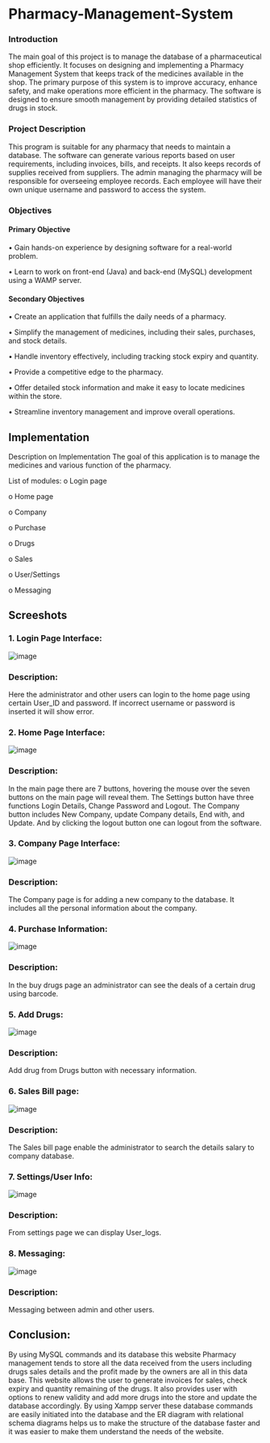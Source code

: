 
# Pharmacy-Management-System
### Introduction
The main goal of this project is to manage the database of a pharmaceutical shop efficiently. It focuses on designing and implementing a Pharmacy Management System that keeps track of the medicines available in the shop. The primary purpose of this system is to improve accuracy, enhance safety, and make operations more efficient in the pharmacy. The software is designed to ensure smooth management by providing detailed statistics of drugs in stock.

### Project Description
This program is suitable for any pharmacy that needs to maintain a database. The software can generate various reports based on user requirements, including invoices, bills, and receipts. It also keeps records of supplies received from suppliers. The admin managing the pharmacy will be responsible for overseeing employee records. Each employee will have their own unique username and password to access the system.

### Objectives
#### Primary Objective

•	Gain hands-on experience by designing software for a real-world problem.

•	Learn to work on front-end (Java) and back-end (MySQL) development using a WAMP server.

#### Secondary Objectives
•	Create an application that fulfills the daily needs of a pharmacy.

•	Simplify the management of medicines, including their sales, purchases, and stock details.

•	Handle inventory effectively, including tracking stock expiry and quantity.

•	Provide a competitive edge to the pharmacy.

•	Offer detailed stock information and make it easy to locate medicines within the store.

•	Streamline inventory management and improve overall operations.



## Implementation

Description on Implementation
The goal of this application is to manage the medicines and various function of the pharmacy.

List of modules:
o Login page

o Home page

o Company

o Purchase

o Drugs

o Sales

o User/Settings

o Messaging
## Screeshots
### 1. Login Page Interface: 
![image](https://github.com/user-attachments/assets/8001feb5-0b5a-4e7b-bfee-f5852f1da84f)

### Description: 
Here the administrator and other users can login to the home page using certain User_ID and password. If incorrect username or password is inserted it will show error.

### 2. Home Page Interface:
![image](https://github.com/user-attachments/assets/3e9c21d1-9cd6-439f-bdae-f6aab058b2ae)

### Description: 
In the main page there are 7 buttons, hovering the mouse over the seven buttons on the main page will reveal them. 
The Settings button have three functions Login Details, Change Password and Logout. 
The Company button includes New Company, update Company details, End with, and Update. 
And by clicking the logout button one can logout from the software.

### 3. Company Page Interface:
![image](https://github.com/user-attachments/assets/f78db83d-a64a-4fb5-9551-d602d64c6f7d)

### Description: 
The Company page is for adding a new company to the database. It includes all the personal information about the company. 

### 4. Purchase Information:
![image](https://github.com/user-attachments/assets/406e7ed2-e407-4c02-9c85-7c9cb16b4326)

### Description: 
In the buy drugs page an administrator can see the deals of a certain drug using barcode.

### 5. Add Drugs:
![image](https://github.com/user-attachments/assets/da09d1d0-3723-4a55-a833-e8ec745075ff)

### Description:
Add drug from Drugs button with necessary information.

### 6. Sales Bill page:
![image](https://github.com/user-attachments/assets/faca5ebf-25a6-4625-afbb-32d584c882ae)

### Description: 
The Sales bill page enable the administrator to search the details salary to company database.

### 7. Settings/User Info:
![image](https://github.com/user-attachments/assets/37e80302-8265-4f05-b7bb-96a5c68af417)

### Description:
From settings page we can display User_logs.

### 8. Messaging:
![image](https://github.com/user-attachments/assets/f8d82e1b-893d-44a7-9b51-4d2bbdf94203)

### Description: 
Messaging between admin and other users.

## Conclusion:
By using MySQL commands and its database this website Pharmacy management tends to store all the data received from the users including drugs sales details and the profit made by the owners are all in this data base. This website allows the user to generate invoices for sales, check expiry and quantity remaining of the drugs. It also provides user with options to renew validity and add more drugs into the store and update the database accordingly. By using Xampp server these database commands are easily initiated into the database and the ER diagram with relational schema diagrams helps us to make the structure of the database faster and it was easier to make them understand the needs of the website.

